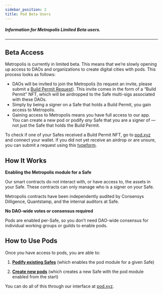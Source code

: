 ```yaml
---
sidebar_position: 2
title: Pod Beta Users
---
```


##### Information for Metropolis Limited Beta users.

---

## Beta Access

Metropolis is currently in limited beta. This means that we’re slowly opening up access to DAOs and organizations to create digital cities with pods. This process looks as follows:

- DAOs will be invited to join the Metropolis (to request an invite, please submit a [Build Permit Request](https://metropods.typeform.com/build)). This invite comes in the form of a “Build Permit” NFT, which will be airdropped to the Safe multi-sigs associated with these DAOs.
- Simply by being a signer on a Safe that holds a Build Permit, you gain access to Metropolis.
- Gaining access to Metropolis means you have full access to our app. You can create a new pod or podify *any* Safe that you are a signer of — not just the Safe that holds the Build Permit.

To check if one of your Safes received a Build Permit NFT, go to [pod.xyz](http://pod.xyz) and connect your wallet. If you did not yet receive an airdrop or are unsure, you can submit a request using this [typeform](https://metropods.typeform.com/build).

## How It Works

**Enabling the Metropolis module for a Safe**

Our smart contracts do not interact with, or have access to, the assets in your Safe. These contracts can only manage who is a signer on your Safe.

Metropolis contracts have been independently audited by Consensys Dilligence, Quantstamp, and the internal auditors at Safe.

**No DAO-wide votes or consensus required**

Pods are enabled per-Safe, so you don’t need DAO-wide consensus for individual working groups or guilds to enable pods.

## How to Use Pods

Once you have access to pods, you are able to:

1. **[Podify existing Safes](getting-started-pods/02-podify-your-safe.md)** (which enables the pod module for a given Safe)

2. **[Create new pods](getting-started-pods/01-intro.md)** (which creates a new Safe with the pod module enabled from the start)

You can do all of this through our interface at [pod.xyz](https://pod.xyz/).